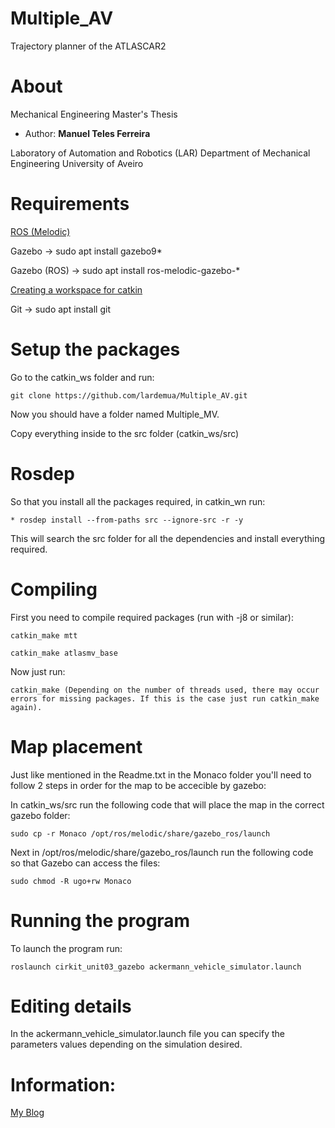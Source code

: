 # Multiple_AV

Trajectory planner of the ATLASCAR2

# About

Mechanical Engineering Master's Thesis

* Author: **Manuel Teles Ferreira**

Laboratory of Automation and Robotics (LAR)
Department of Mechanical Engineering
University of Aveiro

# Requirements

[ROS (Melodic)](http://wiki.ros.org/melodic/Installation/Ubuntu)

Gazebo -> sudo apt install gazebo9*

Gazebo (ROS) -> sudo apt install ros-melodic-gazebo-*

[Creating a workspace for catkin](http://wiki.ros.org/catkin/Tutorials/create_a_workspace)

Git -> sudo apt install git

# Setup the packages

Go to the catkin_ws folder and run:

```
git clone https://github.com/lardemua/Multiple_AV.git
```

Now you should have a folder named Multiple_MV.

Copy everything inside to the src folder (catkin_ws/src)

# Rosdep

So that you install all the packages required, in catkin_wn run:

```
* rosdep install --from-paths src --ignore-src -r -y
```

This will search the src folder for all the dependencies and install everything required.

# Compiling

First you need to compile required packages (run with -j8 or similar): 

```
catkin_make mtt
```

```
catkin_make atlasmv_base
```

Now just run:

```
catkin_make (Depending on the number of threads used, there may occur errors for missing packages. If this is the case just run catkin_make again).
```

# Map placement

Just like mentioned in the Readme.txt in the Monaco folder you'll need to follow 2 steps in order for the map to be accecible by gazebo:

In catkin_ws/src run the following code that will place the map in the correct gazebo folder:

```
sudo cp -r Monaco /opt/ros/melodic/share/gazebo_ros/launch
```

Next in /opt/ros/melodic/share/gazebo_ros/launch run the following code so that Gazebo can access the files:

```
sudo chmod -R ugo+rw Monaco
```

# Running the program

To launch the program run:

```
roslaunch cirkit_unit03_gazebo ackermann_vehicle_simulator.launch
```

# Editing details

In the ackermann_vehicle_simulator.launch file you can specify the parameters values depending on the simulation desired.

# Information:

[My Blog](https://planeamentotrajetorias.wordpress.com/)



